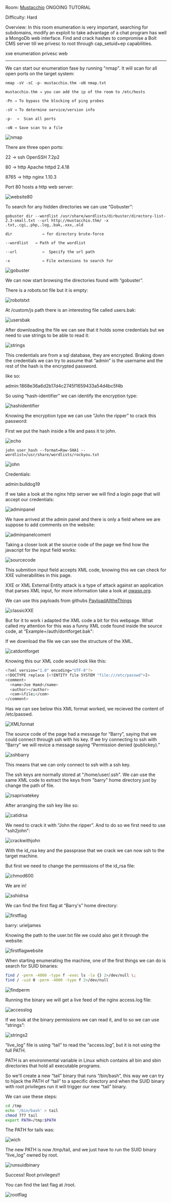 Room: [Mustacchio]() ONGOING TUTORIAL

Difficulty: Hard

Overview: In this room enumeration is very important, searching for subdomains, modify an exploit to take advantage of a chat program has well a MongoDb web interface. Find and crack hashes to compromise a Bolt CMS server till we privesc to root through cap_setuid+ep capabilities.

xxe enumeration privesc web

------------------------------------------------------------------------------------------------------------------------------------------------------------------

We can start our enumeration fase by running "nmap". It will scan for all open ports on the target system:

```
nmap -sV -sC -p- mustacchio.thm -oN nmap.txt

mustacchio.thm → you can add the ip of the room to /etc/hosts

-Pn → To bypass the blocking of ping probes   

-sV → To determine service/version info

-p-  →  Scan all ports

-oN → Save scan to a file
```

![nmap](https://user-images.githubusercontent.com/76821053/186257404-a5196013-3e31-4a6b-9c30-10db5ce6c027.png)

There are three open ports:

22     →  ssh OpenSSH 7.2p2

80     →  http Apache httpd 2.4.18

8765   →  http nginx 1.10.3

Port 80 hosts a http web server:

![website80](https://user-images.githubusercontent.com/76821053/186258496-eed09ad7-fb11-4263-af26-369b744af45f.png)

To search for any hidden directories we can use “Gobuster”:

```
gobuster dir --wordlist /usr/share/wordlists/dirbuster/directory-list-2.3-small.txt --url http://mustacchio.thm/ -x .txt,.cgi,.php,.log,.bak,.xxx,.old

dir             → for directory brute-force

--wordlist   → Path of the wordlist

--url           →  Specify the url path

-x              → File extensions to search for
```

![gobuster](https://user-images.githubusercontent.com/76821053/186258583-84e51d26-ff8c-446b-86bd-00246df49f6b.png)

We can now start browsing the directories found with “gobuster”.

There is a robots.txt file but it is empty:

![robotstxt](https://user-images.githubusercontent.com/76821053/186258725-8fc63b98-3754-43af-a627-7d30f4f90a5e.png)

At /custom/js path there is an interesting file called users.bak:

![usersbak](https://user-images.githubusercontent.com/76821053/186259309-68a79b6f-4a2f-449b-9468-a1d746807f71.png)

After downloading the file we can see that it holds some credentials but we need to use strings to be able to read it:

![strings](https://user-images.githubusercontent.com/76821053/186259376-a34e8467-5b75-46e9-898d-098dbda16fe4.png)

This credentials are from a sql database, they are encrypted. Braking down the credentials we can try to assume that “admin” is the username and the rest of the hash is the encrypted password.

like so:

admin:1868e36a6d2b17d4c2745f1659433a54d4bc5f4b

So using “hash-identifier” we can identify the encryption type:

![hashidentifier](https://user-images.githubusercontent.com/76821053/186259480-5f22283a-efc4-4950-b07a-11f5c8dbf023.png)

Knowing the encryption type we can use “John the ripper” to crack this password:

First we put the hash inside a file and pass it to john.

![echo](https://user-images.githubusercontent.com/76821053/187069045-30488c9f-cccf-4a24-b7fb-dcc5d715b658.png)

```
john user_hash --format=Raw-SHA1 --wordlist=/usr/share/wordlists/rockyou.txt 
```

![john](https://user-images.githubusercontent.com/76821053/187069091-a4f85304-5a34-46b7-bf1d-8ab23bcae78f.png)

Credentials:

admin:bulldog19

If we take a look at the nginx http server we will find a login page that will accept our credentials:

![adminpanel](https://user-images.githubusercontent.com/76821053/187069121-cae89068-678b-43f6-9963-90c579f76cd8.png)

We have arrived at the admin panel and there is only a field where we are suppose to add comments on the website:

![adminpanelcoment](https://user-images.githubusercontent.com/76821053/187069152-43ff03fb-c541-4fd5-b923-bb5ac3f67c44.png)

Taking a closer look at the source code of the page we find how the javacript for the input field works:

![sourcecode](https://user-images.githubusercontent.com/76821053/187069180-406872f2-217e-4f81-9f65-e64c0dd8c7c5.png)

This submition input field accepts XML code, knowing this we can check for XXE vulnerabilities in this page.

XXE or XML External Entity attack is a type of attack against an application that parses XML input, for more information take a look at [owasp.org](https://owasp.org/www-community/vulnerabilities/XML_External_Entity_(XXE)_Processing).

We can use this payloads from githubs [PayloadAlltheThings](https://github.com/swisskyrepo/PayloadsAllTheThings/tree/master/XXE%20Injection) 

![classicXXE](https://user-images.githubusercontent.com/76821053/187069231-64891bfc-f25b-4906-ad52-0c1fa71d641a.png)

But for it to work i adapted the XML code a bit for this webpage. What called my attention for this was a funny XML code found inside the source code, at “Example=/auth/dontforget.bak":

If we download the file we can see the structure of the XML.

![catdontforget](https://user-images.githubusercontent.com/76821053/187069432-a4fe7e02-5fbd-43f1-bcf0-67ca5ee7f253.png)

Knowing this our XML code would look like this:

```bash
<?xml version="1.0" encoding="UTF-8"?>
<!DOCTYPE replace [<!ENTITY file SYSTEM "file:///etc/passwd">]>
<comment>
  <name>Joe Hamd</name>
  <author></author>
  <com>&file;</com>
</comment>
```

Has we can see below this XML format worked, we recieved the content of /etc/passwd.

![XMLformat](https://user-images.githubusercontent.com/76821053/187069519-f5f207e4-2937-44e2-9bfe-d7cf4daea789.png)

The source code of the page had a message for “Barry”, saying that we could connect through ssh with his key. If we try connecting to ssh with “Barry” we will revice a message saying “Permission denied (publickey).”

![sshbarry](https://user-images.githubusercontent.com/76821053/187069545-cc7e4d6c-68ea-4e5e-a5d4-55d57539a363.png)

This means that we can only connect to ssh with a ssh key. 

The ssh keys are normally stored at "/home/user/.ssh". We can use the same XML code to extract the keys from "barry" home directory just by change the path of file.

![rsaprivatekey](https://user-images.githubusercontent.com/76821053/187069625-728ce5da-e996-4d63-be31-6b21db0fa18d.png)

After arranging the ssh key like so:

![catidrsa](https://user-images.githubusercontent.com/76821053/187069652-1dac5b09-d086-4338-a40a-6ade9a99e68c.png)

We need to crack it with “John the ripper”. And to do so we first need to use "ssh2john":

![crackwithjohn](https://user-images.githubusercontent.com/76821053/187069700-e7ce8f9d-0e8b-496d-ac5e-f52d6614d1a8.png)

With the id_rsa key and the passprase that we crack we can now ssh to the target machine.

But first we need to change the permissions of the id_rsa file:

![chmod600](https://user-images.githubusercontent.com/76821053/187069748-967824c3-84e7-4d54-86d7-d90516989a13.png)

We are in!

![sshidrsa](https://user-images.githubusercontent.com/76821053/187069757-94342d39-8af8-430b-b4e0-94c37eff5128.png)

We can find the first flag at “Barry's” home directory:

![firstflag](https://user-images.githubusercontent.com/76821053/187069874-73e62b4d-0fc3-472f-a2f0-755574b38ca0.png)

barry: urieljames

Knowing the path to the user.txt file we could also get it through the website:

![firstflagwebsite](https://user-images.githubusercontent.com/76821053/187069983-035c1bb0-85a6-4d30-ab66-91e81e90887c.png)

When starting enumerating the machine, one of the first things we can do is search for SUID binaries:

```bash
find / -perm -4000 -type f -exec ls -la {} 2>/dev/null \;
find / -uid 0 -perm -4000 -type f 2>/dev/null
```

![findperm](https://user-images.githubusercontent.com/76821053/187070125-6a6d521e-a92a-458c-9d95-d60a98732042.png)

Running the binary we will get a live feed of the nginx access.log file:

![accesslog](https://user-images.githubusercontent.com/76821053/187070148-1e98d600-9f1f-4db4-a376-8eb6542cd680.png)

If we look at the binary permissions we can read it, and to so we can use “strings”:

![strings2](https://user-images.githubusercontent.com/76821053/187070186-980a037e-2ff3-4a79-a295-faca0be13161.png)

“live_log” file is using “tail” to read the “access.log”, but it is not using the full PATH.

PATH is an environmental variable in Linux which contains all bin and sbin directories that hold all executable programs.

So we'll create a new “tail” binary that runs “/bin/bash”, this way we can try to hijack the PATH of “tail” to a specific directory and when the SUID binary with root privileges run it will trigger our new “tail” binary.

We can use these steps:

```bash
cd /tmp
echo '/bin/bash' > tail
chmod 777 tail
export PATH=/tmp:$PATH
```

The PATH for tails was:

![wich](https://user-images.githubusercontent.com/76821053/187070408-05257237-a503-4b7a-9be2-6fdfd943c453.png)

The new PATH is now /tmp/tail, and we just have to run the SUID binary “live_log” owned by root.

![runsuidbinary](https://user-images.githubusercontent.com/76821053/187070505-06172146-60d6-42b9-80dd-c4bf4a3899df.png)

Success! Root privileges!!

You can find the last flag at /root.

![rootflag](https://user-images.githubusercontent.com/76821053/187070539-e9035ee4-85a2-46bc-bed7-30d89f8b2a45.png)






























































